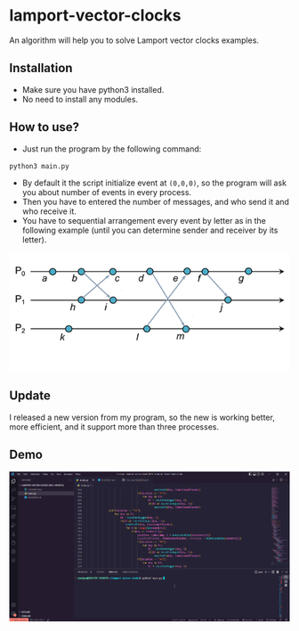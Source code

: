 # lamport-vector-clocks

An algorithm will help you to solve Lamport vector clocks examples.

## Installation

- Make sure you have python3 installed.
- No need to install any modules.

## How to use?

- Just run the program by the following command:

```shell
python3 main.py
```

- By default it the script initialize event at `(0,0,0)`, so the program will ask you about number of events in every process.
- Then you have to entered the number of messages, and who send it and who receive it.
- You have to sequential arrangement every event by letter as in the following example (until you can determine sender and receiver by its letter).

![](https://github.com/3bodymo/lamport-vector-clocks/blob/main/example.png)

## Update

I released a new version from my program, so the new is working better, more efficient, and it support more than three processes.

## Demo

![](https://github.com/3bodymo/lamport-vector-clocks/blob/main/demo.gif)
